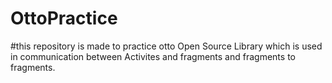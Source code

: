 # OttoPractice
#this repository is made to practice otto Open Source Library which is used in communication between Activites and fragments and fragments to fragments.
